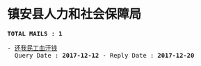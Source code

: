 # 镇安县人力和社会保障局
<pre><b>TOTAL MAILS : 1</b></pre>
<pre>
- <a href="../../categories/mails/4472.md">还我民工血汗钱</a><br/>  Query Date : <b>2017-12-12</b> - Reply Date : <b>2017-12-20</b>
</pre>